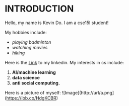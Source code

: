 # INTRODUCTION
Hello, my name is Kevin Do. I am a cse15l student! 

My hobbies include:  
- *playing badminton* 
- *watching movies*
- *hiking*

Here is the [Link](https://www.linkedin.com/in/kevin-phuc-do-500492217/) to my linkedin.
My interests in cs include: 
1. **AI/machine learning** 
2. **data science** 
3. **anti social computing.**

Here is a picture of myself:
![Image](http://url/a.png](https://ibb.co/HdgKCBR)

